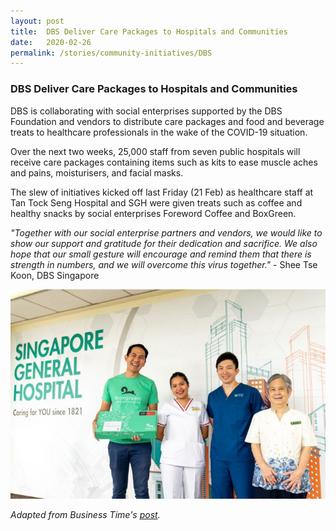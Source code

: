 ```yaml
---
layout: post
title:  DBS Deliver Care Packages to Hospitals and Communities
date:   2020-02-26
permalink: /stories/community-initiatives/DBS
---
```


### DBS Deliver Care Packages to Hospitals and Communities

DBS is collaborating with social enterprises supported by the DBS Foundation and vendors to distribute care packages and food and beverage treats to healthcare professionals in the wake of the COVID-19 situation.

Over the next two weeks, 25,000 staff from seven public hospitals will receive care packages containing items such as kits to ease muscle aches and pains, moisturisers, and facial masks.

The slew of initiatives kicked off last Friday (21 Feb) as healthcare staff at Tan Tock Seng Hospital and SGH were given treats such as coffee and healthy snacks by social enterprises Foreword Coffee and BoxGreen.

_"Together with our social enterprise partners and vendors, we would like to show our support and gratitude for their dedication and sacrifice. We also hope that our small gesture will encourage and remind them that there is strength in numbers, and we will overcome this virus together."_ - Shee Tse Koon, DBS Singapore

![DBS SG](/images/stories/DBS.jpg/)

_Adapted from Business Time's [post](https://www.businesstimes.com.sg/life-culture/dbs-delivers-care-packages-to-hospitals-communities)._
